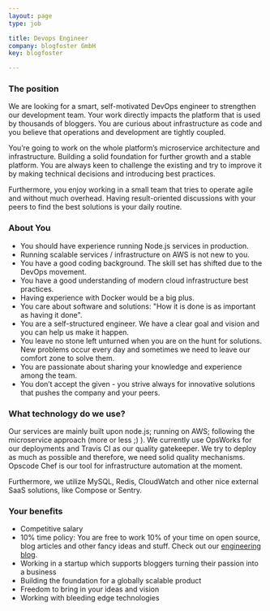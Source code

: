 ```yaml
---
layout: page
type: job

title: Devops Engineer
company: blogfoster GmbH
key: blogfoster

---
```


### The position

We are looking for a smart, self-motivated DevOps engineer to strengthen our development team. Your work directly impacts the platform that is used by thousands of bloggers. You are curious about infrastructure as code and you believe that operations and development are tightly coupled.

You’re going to work on the whole platform’s microservice architecture and infrastructure. Building a solid foundation for further growth and a stable platform. You are always keen to challenge the existing and try to improve it by making technical decisions and introducing best practices.

Furthermore, you enjoy working in a small team that tries to operate agile and without much overhead. Having result-oriented discussions with your peers to find the best solutions is your daily routine.

### About You

- You should have experience running Node.js services in production.
- Running scalable services / infrastructure on AWS is not new to you.
- You have a good coding background. The skill set has shifted due to the DevOps movement.
- You have a good understanding of modern cloud infrastructure best practices.
- Having experience with Docker would be a big plus.
- You care about software and solutions: "How it is done is as important as having it done".
- You are a self-structured engineer. We have a clear goal and vision and you can help us make it happen.
- You leave no stone left unturned when you are on the hunt for solutions. New problems occur every day and sometimes we need to leave our comfort zone to solve them.
- You are passionate about sharing your knowledge and experience among the team.
- You don’t accept the given - you strive always for innovative solutions that pushes the company and your peers.

### What technology do we use?

Our services are mainly built upon node.js; running on AWS; following the microservice approach (more or less ;) ). We currently use OpsWorks for our deployments and Travis CI as our quality gatekeeper. We try to deploy as much as possible and therefore, we need solid quality mechanisms. Opscode Chef is our tool for infrastructure automation at the moment.

Furthermore, we utilize MySQL, Redis, CloudWatch and other nice external SaaS solutions, like Compose or Sentry.

### Your benefits

- Competitive salary
- 10% time policy: You are free to work 10% of your time on open source, blog articles and other fancy ideas and stuff. Check out our [engineering blog](http://engineering.blogfoster.com).
- Working in a startup which supports bloggers turning their passion into a business
- Building the foundation for a globally scalable product
- Freedom to bring in your ideas and vision
- Working with bleeding edge technologies

